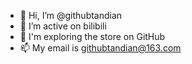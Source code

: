 - 👋 Hi, I’m @githubtandian
- 👀 I’m active on bilibili
- 🌱 I'm exploring the store on GitHub
- 📫 My email is githubtandian@163.com

